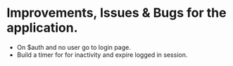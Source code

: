 # Improvements, Issues & Bugs for the application.

- On $auth and no user go to login page.
- Build a timer for for inactivity and expire logged in session.